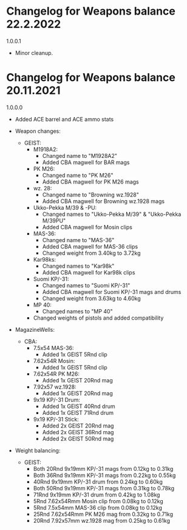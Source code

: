 # Changelog for Weapons balance 22.2.2022

1.0.0.1
- Minor cleanup.

# Changelog for Weapons balance 20.11.2021

1.0.0.0
- Added ACE barrel and ACE ammo stats

- Weapon changes:
    - GEIST:
        - M1918A2:
            - Changed name to "M1928A2"
            - Added CBA magwell for BAR mags
        - PK M26:
            - Changed name to "PK M26"
            - Added CBA magwell for PK M26 mags
        - wz. 28:
            - Changed name to "Browning wz.1928"
            - Added CBA magwell for Browning wz.1928 mags
        - Ukko-Pekka M/39 & -PU:
            - Changed names to "Ukko-Pekka M/39" & "Ukko-Pekka M/39PU"
            - Added CBA magwell for Mosin clips
        - MAS-36:
            - Changed name to "MAS-36"
            - Added CBA magwell for MAS-36 clips
            - Changed weight from 3.40kg to 3.72kg
        - Kar98ks:
            - Changed names to "Kar98k"
            - Added CBA magwell for Kar98k clips
        - Suomi KP/-31:
            - Changed names to "Suomi KP/-31"
            - Added CBA magwell for Suomi KP/-31 mags and drums
            - Changed weight from 3.63kg to 4.60kg
        - MP 40:
            - Changed names to "MP 40"
        - Changed weights of pistols and added compatibility

- MagazineWells:
    - CBA:
         - 7.5x54 MAS-36:
             - Added 1x GEIST 5Rnd clip
         - 7.62x54R Mosin:
             - Added 1x GEIST 5Rnd clip
         - 7.62x54R PK M26:
             - Added 1x GEIST 20Rnd mag
         - 7.92x57 wz.1928:
             - Added 1x GEIST 20Rnd mag
         - 9x19 KP/-31 Drum:
             - Added 1x GEIST 40Rnd drum
             - Added 1x GEIST 71Rnd drum
         - 9x19 KP/-31 Stick:
             - Added 2x GEIST 20Rnd mag
             - Added 2x GEIST 36Rnd mag
             - Added 2x GEIST 50Rnd mag

- Weight balancing:
    - GEIST:
        - Both 20Rnd 9x19mm KP/-31 mags from 0.12kg to 0.31kg
        - Both 36Rnd 9x19mm KP/-31 mags from 0.22kg to 0.55kg
        - 40Rnd 9x19mm KP/-31 drum from 0.24kg to 0.60kg
        - Both 50Rnd 9x19mm KP/-31 mags from 0.31kg to 0.78kg
        - 71Rnd 9x19mm KP/-31 drum from 0.42kg to 1.08kg
        - 5Rnd 7.62x54Rmm Mosin clip from 0.08kg to 0.12kg
        - 5Rnd 7.5x54mm MAS-36 clip from 0.08kg to 0.12kg
        - 25Rnd 7.62x54Rmm PK M26 mag from 0.32kg to 0.71kg
        - 20Rnd 7.92x57mm wz.1928 mag from 0.25kg to 0.61kg
